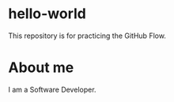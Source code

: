 # hello-world
This repository is for practicing the GitHub Flow.
# About me
I am a Software Developer.
